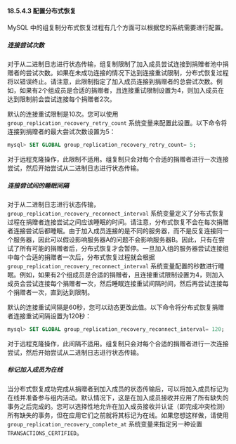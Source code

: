 #### 18.5.4.3 配置分布式恢复

MySQL 中的组复制分布式恢复过程有几个方面可以根据您的系统需要进行配置。

##### 连接尝试次数

对于从二进制日志进行状态传输，组复制限制了加入成员尝试连接到捐赠者池中捐赠者的尝试次数。如果在未成功连接的情况下达到连接重试限制，分布式恢复过程将以错误终止。请注意，此限制指定了加入成员连接到捐赠者的总尝试次数。例如，如果有2个组成员是合适的捐赠者，且连接重试限制设置为4，则加入成员在达到限制前会尝试连接每个捐赠者2次。

默认的连接重试限制是10次。您可以使用 `group_replication_recovery_retry_count` 系统变量来配置此设置。以下命令将连接到捐赠者的最大尝试次数设置为5：

```sql
mysql> SET GLOBAL group_replication_recovery_retry_count= 5;
```

对于远程克隆操作，此限制不适用。组复制只会对每个合适的捐赠者进行一次连接尝试，然后开始尝试从二进制日志进行状态传输。

##### 连接尝试间的睡眠间隔

对于从二进制日志进行状态传输，`group_replication_recovery_reconnect_interval` 系统变量定义了分布式恢复过程在捐赠者连接尝试之间应该睡眠的时间。请注意，分布式恢复不会在每次捐赠者连接尝试后都睡眠。由于加入成员连接的是不同的服务器，而不是反复连接同一个服务器，因此可以假设影响服务器A的问题不会影响服务器B。因此，只有在尝试了所有可能的捐赠者后，分布式恢复才会暂停。一旦加入组的服务器尝试连接组中每个合适的捐赠者一次后，分布式恢复过程就会根据 `group_replication_recovery_reconnect_interval` 系统变量配置的秒数进行睡眠。例如，如果有2个组成员是合适的捐赠者，且连接重试限制设置为4，则加入成员会尝试连接每个捐赠者一次，然后睡眠连接重试间隔时间，然后再尝试连接每个捐赠者一次，直到达到限制。

默认的连接重试间隔是60秒，您可以动态更改此值。以下命令将分布式恢复捐赠者连接重试间隔设置为120秒：

```sql
mysql> SET GLOBAL group_replication_recovery_reconnect_interval= 120;
```

对于远程克隆操作，此间隔不适用。组复制只会对每个合适的捐赠者进行一次连接尝试，然后开始尝试从二进制日志进行状态传输。

##### 标记加入成员为在线
当分布式恢复成功完成从捐赠者到加入成员的状态传输后，可以将加入成员标记为在线并准备参与组内活动。默认情况下，这是在加入成员接收并应用了所有缺失的事务之后完成的。您可以选择性地允许在加入成员接收并认证（即完成冲突检测）所有缺失的事务，但在应用它们之前就将其标记为在线。如果您想这样做，请使用 `group_replication_recovery_complete_at` 系统变量来指定另一种设置 `TRANSACTIONS_CERTIFIED`。